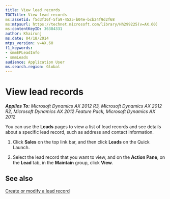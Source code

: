 ```yaml
---
title: View lead records
TOCTitle: View lead records
ms:assetid: f5d3f36f-5fa9-4525-b04e-bcb24f9d2f68
ms:mtpsurl: https://technet.microsoft.com/library/Hh299225(v=AX.60)
ms:contentKeyID: 36384331
author: Khairunj
ms.date: 04/18/2014
mtps_version: v=AX.60
f1_keywords:
- smmEPLeadInfo
- smmLeads
audience: Application User
ms.search.region: Global
---
```


# View lead records 


_**Applies To:** Microsoft Dynamics AX 2012 R3, Microsoft Dynamics AX 2012 R2, Microsoft Dynamics AX 2012 Feature Pack, Microsoft Dynamics AX 2012_

You can use the **Leads** pages to view a list of lead records and see details about a specific lead record, such as address and contact information.

1.  Click **Sales** on the top link bar, and then click **Leads** on the Quick Launch.

2.  Select the lead record that you want to view, and on the **Action Pane**, on the **Lead** tab, in the **Maintain** group, click **View**.

## See also

[Create or modify a lead record](create-or-modify-a-lead-record.md)

  


